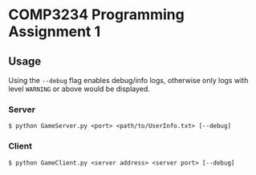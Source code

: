 # COMP3234 Programming Assignment 1

## Usage

Using the `--debug` flag enables debug/info logs, otherwise only logs with level `WARNING` or above would be displayed.

### Server

```text
$ python GameServer.py <port> <path/to/UserInfo.txt> [--debug]
```

### Client

```text
$ python GameClient.py <server address> <server port> [--debug]
```
